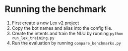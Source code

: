 # Running the benchmark
1. First create a new Lex v2 project
2. Copy the bot names and alias into the config file.
3. Create the intents and train the NLU by running `python run_lex_training.py`
4. Run the evaluation by running `compare_benchmarks.py`